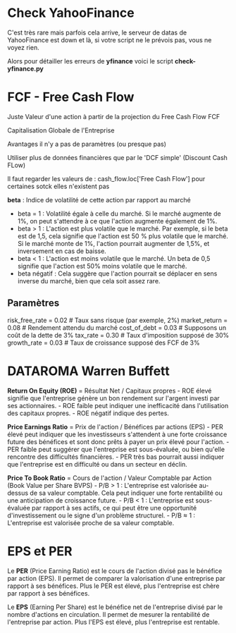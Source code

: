 # Check YahooFinance

C'est très rare mais parfois cela arrive, le serveur de datas de YahooFinance est down et là, si votre script ne le prévois pas, vous ne voyez rien.

Alors pour détailler les erreurs de **yfinance** voici le script **check-yfinance.py**

# FCF - Free Cash Flow

Juste Valeur d'une action à partir de la projection du Free Cash Flow FCF

Capitalisation Globale de l'Entreprise

Avantages il n'y a pas de paramètres (ou presque pas)

Utiliser plus de données financières que par le 'DCF simple' (Discount Cash FLow)

Il faut regarder les valeurs de : cash_flow.loc['Free Cash Flow'] pour certaines sotck elles n'existent pas

**beta** : Indice de volatilité de cette action par rapport au marché

- beta = 1 : Volatilité égale à celle du marché. Si le marché augmente de 1%, on peut s'attendre à ce que l'action augmente également de 1%.
- beta > 1 : L'action est plus volatile que le marché. Par exemple, si le beta est de 1,5, cela signifie que l'action est 50 % plus volatile que le marché. Si le marché monte de 1%, l'action pourrait augmenter de 1,5%, et inversement en cas de baisse.
- beta < 1 : L'action est moins volatile que le marché. Un beta de 0,5 signifie que l'action est 50% moins volatile que le marché.
- beta négatif : Cela suggère que l'action pourrait se déplacer en sens inverse du marché, bien que cela soit assez rare.

## Paramètres

risk_free_rate = 0.02 # Taux sans risque (par exemple, 2%)
market_return = 0.08  # Rendement attendu du marché
cost_of_debt = 0.03  # Supposons un coût de la dette de 3%
tax_rate = 0.30  # Taux d'imposition supposé de 30%
growth_rate = 0.03  # Taux de croissance supposé des FCF de 3%

# DATAROMA Warren Buffett

**Return On Equity (ROE)** = Résultat Net / Capitaux propres
        - ROE élevé signifie que l'entreprise génère un bon rendement sur l'argent investi par ses actionnaires.
        - ROE faible peut indiquer une inefficacité dans l'utilisation des capitaux propres.
        - ROE négatif indique des pertes.

**Price Earnings Ratio** = Prix de l'action / Bénéfices par actions (EPS)
        - PER élevé peut indiquer que les investisseurs s'attendent à une forte croissance future des bénéfices et sont donc prêts à payer un prix élevé pour l'action.
        - PER faible peut suggérer que l'entreprise est sous-évaluée, ou bien qu'elle rencontre des difficultés financières.
        - PER très bas pourrait aussi indiquer que l'entreprise est en difficulté ou dans un secteur en déclin.

**Price To Book Ratio** = Cours de l'action / Valeur Comptable par Action (Book Value per Share BVPS)
        - P/B > 1 : L'entreprise est valorisée au-dessus de sa valeur comptable. Cela peut indiquer une forte rentabilité ou une anticipation de croissance future.
        - P/B < 1 : L'entreprise est sous-évaluée par rapport à ses actifs, ce qui peut être une opportunité d'investissement ou le signe d'un problème structurel.
        - P/B ≈ 1 : L'entreprise est valorisée proche de sa valeur comptable.

# EPS et PER

Le **PER** (Price Earning Ratio) est le cours de l'action divisé pas le bénéfice par action (EPS). Il permet de comparer la valorisation d'une entreprise par rapport à ses bénéfices. Plus le PER est élevé, plus l'entreprise est chère par rapport à ses bénéfices.

Le **EPS** (Earning Per Share) est le bénéfice net de l'entreprise divisé par le nombre d'actions en circulation. Il permet de mesurer la rentabilité de l'entreprise par action. Plus l'EPS est élevé, plus l'entreprise est rentable.
